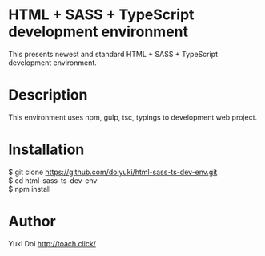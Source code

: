 # HTML + SASS + TypeScript development environment
This presents newest and standard HTML + SASS + TypeScript development environment.  

# Description
This environment uses npm, gulp, tsc, typings to development web project.  

# Installation
$ git clone https://github.com/doiyuki/html-sass-ts-dev-env.git  
$ cd html-sass-ts-dev-env  
$ npm install

# Author
Yuki Doi http://toach.click/